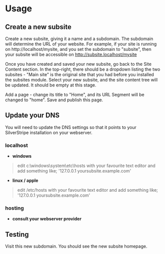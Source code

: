 # Usage

## Create a new subsite

Create a new subsite, giving it a name and a subdomain. The subdomain will determine the URL of your website. For example, if your site is running on http://localhost/mysite, and you set the subdomain to "subsite", then your subsite will be accessible on http://subsite.localhost/mysite  

Once you have created and saved your new subsite, go back to the Site Content section. In the top-right, there should be a dropdown listing the two subsites - "Main site" is the original site that you had before you installed the subsites module. Select your new subsite, and the site content tree will be updated. It should be empty at this stage.  

Add a page - change its title to "Home", and its URL Segment will be changed to "home". Save and publish this page.  

## Update your DNS

You will need to update the DNS settings so that it points to your SilverStripe installation on your webserver.

### localhost

* __windows__
>edit c:\windows\system\etc\hosts with your favourite text editor and add something like; '127.0.0.1 yoursubsite.example.com'

* __linux / apple__
>edit /etc/hosts with your favourite text editor and add something like; '127.0.0.1 yoursubsite.example.com'

### hosting

* __consult your webserver provider__

## Testing

Visit this new subdomain. You should see the new subsite homepage.
